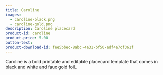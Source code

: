 ```yaml
---
title: Caroline
images:
  - caroline-black.png
  - caroline-gold.png
description: Caroline placecard
product-id: caroline
product-price: 5.00
button-text:
product-download-id: fee5bbec-8abc-4a31-bf50-adf4a7cf361f
---
```

Caroline is a bold printable and editable placecard template that comes in black and white and faux gold foil..

